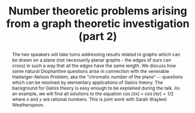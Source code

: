 ---
seminar_date: 2021-03-19
time: 4:00-4:30pm
speaker: Michael Filaseta
speaker_url: https://people.math.sc.edu/filaseta/
affiliation: University of South Carolina
affiliation_abbr: UofSC 
title: Number theoretic problems arising from a graph theoretic investigation (part 2)
abstract: The two speakers will take turns addressing results related to graphs which can be drawn on a plane (not necessarily planar graphs - the edges of ours can cross) in such a way that all the edges have the same length.  We discuss how some natural Diophantine questions arise in connection with the venerable Hadwiger-Nelson Problem, aka the "chromatic number of the plane" -- questions which can be resolved by elementary applications of Galois theory.  The background for Galois theory is easy enough to be explained during the talk.  As an example, we will find all solutions to the equation $\cos( \pi x ) + \cos( \pi y ) = 1/2$ where $x$ and $y$ are rational numbers.  This is joint work with Sarah (Kaylee) Weatherspoon.
draft: false # needs to be set false to have the information published on the seminar page
katex: true # for latex processing
categories:
- Seminar 
tags:
- Learning # research, learning, ... 
---